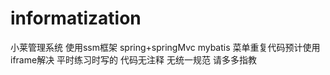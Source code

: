 # informatization
小莱管理系统
使用ssm框架 spring+springMvc mybatis
菜单重复代码预计使用iframe解决
平时练习时写的 代码无注释 无统一规范  请多多指教

